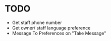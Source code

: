 # TODO

- Get staff phone number
- Get owner/ staff language preference
- Message To Preferences on "Take Message"
